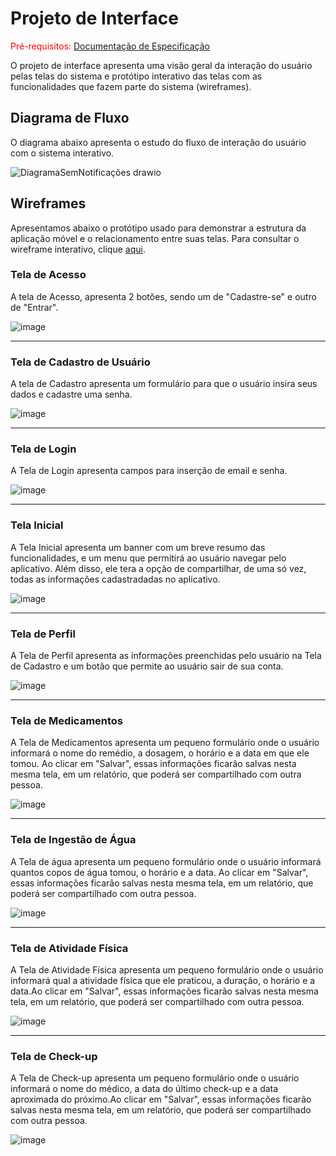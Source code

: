 
# Projeto de Interface

<span style="color:red">Pré-requisitos: <a href="https://github.com/ICEI-PUC-Minas-PMV-ADS/pmv-ads-2023-1-e3-proj-mov-t4-melhor-idade/blob/main/docs/02-Especifica%C3%A7%C3%A3o%20do%20Projeto.md"> Documentação de Especificação</a></span>

O projeto de interface apresenta uma visão geral da interação do usuário pelas telas do sistema e protótipo interativo das telas com as funcionalidades que fazem parte do sistema (wireframes).


## Diagrama de Fluxo

O diagrama abaixo apresenta o estudo do fluxo de interação do usuário com o sistema interativo.




![DiagramaSemNotificações drawio](https://user-images.githubusercontent.com/81182674/227804481-9d4b33ca-aab2-4ab9-8c61-c2f1b29789c3.png)






## Wireframes

Apresentamos abaixo o protótipo usado para demonstrar a estrutura da aplicação móvel e o relacionamento entre suas telas. Para consultar o wireframe interativo, clique <a href="https://marvelapp.com/prototype/be1gjb1/screen/90938491"> aqui</a>.



### Tela de Acesso

 A tela de Acesso, apresenta 2 botões, sendo um de "Cadastre-se" e outro de "Entrar".
 
![image](https://user-images.githubusercontent.com/81182674/227803713-a87a8d0f-1c8a-4953-a2bf-f79c4c895595.png)

<hr>

### Tela de Cadastro de Usuário

A tela de Cadastro apresenta um formulário para que o usuário insira seus dados e cadastre uma senha.

![image](https://user-images.githubusercontent.com/81182674/227803961-9d4af38b-3a2f-4952-a74c-d15f0decd2ab.png)

<hr>

### Tela de Login

A Tela de Login apresenta campos para inserção de email e senha.

![image](https://user-images.githubusercontent.com/81182674/227804066-60c06038-f794-48f4-bd6e-16554f570b2a.png)

<hr>

### Tela Inicial

A Tela Inicial apresenta um banner com um breve resumo das funcionalidades, e um menu que permitirá ao usuário navegar pelo aplicativo. Além disso, ele tera a opção de compartilhar, de uma só vez, todas as informações cadastradadas no aplicativo. 

![image](https://user-images.githubusercontent.com/81182674/227804572-b207504d-3c75-46d2-8171-cc7de0c0c4b9.png)

<hr>

### Tela de Perfil

A Tela de Perfil apresenta as informações preenchidas pelo usuário na Tela de Cadastro e um botão que permite ao usuário sair de sua conta.

![image](https://user-images.githubusercontent.com/81182674/227805142-c47ff524-084e-4b90-8ef6-0c8e801535e6.png)

<hr>

### Tela de Medicamentos

A Tela de Medicamentos apresenta um pequeno formulário onde o usuário informará o nome do remédio, a dosagem, o horário e a data em que ele tomou. Ao clicar em "Salvar", essas informações ficarão salvas nesta mesma tela, em um relatório, que poderá ser compartilhado com outra pessoa.

![image](https://user-images.githubusercontent.com/81182674/227805053-2292bd58-ce72-4c50-8714-b46e3d606b4a.png)

<hr>

### Tela de Ingestão de Água

 A Tela de água apresenta um pequeno formulário onde o usuário informará quantos copos de água tomou, o horário e a data. Ao clicar em "Salvar", essas informações ficarão salvas nesta mesma tela, em um relatório, que poderá ser compartilhado com outra pessoa.
 
![image](https://user-images.githubusercontent.com/81182674/227807191-5800af7c-d764-4c70-a929-dc68426b43ee.png)


 
 <hr>
 
### Tela de Atividade Física

 A Tela de Atividade Física apresenta um pequeno formulário onde o usuário informará qual a atividade física que ele praticou,  a duração, o horário e a data.Ao clicar em "Salvar", essas informações ficarão salvas nesta mesma tela, em um relatório, que poderá ser compartilhado com outra pessoa.

![image](https://user-images.githubusercontent.com/81182674/227805369-a25b77a1-3411-454a-8006-58890599475f.png)

<hr>

### Tela de Check-up
 
 A Tela de Check-up apresenta um pequeno formulário onde o usuário informará o nome do médico, a data do último check-up e a data aproximada do próximo.Ao clicar em "Salvar", essas informações ficarão salvas nesta mesma tela, em um relatório, que poderá ser compartilhado com outra pessoa.
 
 ![image](https://user-images.githubusercontent.com/81182674/227806092-ce108f52-cdeb-4d2d-9cf6-8ba6c3c7ea6c.png)
 
 
